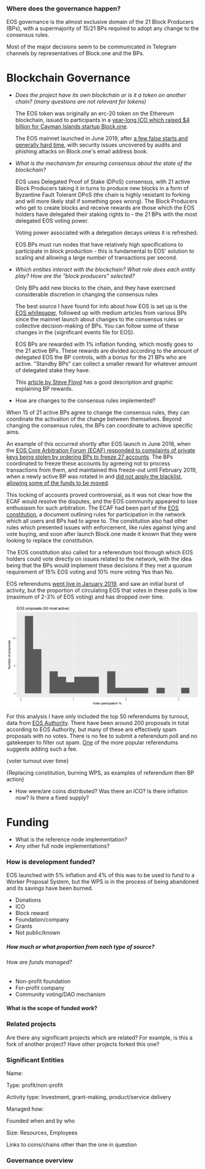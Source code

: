 ### Where does the governance happen?

EOS governance is the almost exclusive domain of the 21 Block Producers (BPs), with a supermajority of 15/21 BPs required to adopt any change to the consensus rules.

Most of the major decisions seem to be communicated in Telegram channels by representatives of Block.one and the BPs. 

# Blockchain Governance

- *Does the project have its own blockchain or is it a token on another chain? (many questions are not relevant for tokens)*

  The EOS token was originally an erc-20 token on the Ethereum blockchain, issued to participants in a [year-long ICO which raised $4 billion for Cayman Islands startup Block.one](https://cointelegraph.com/news/eos-about-to-secure-a-record-4-bln-in-year-long-ico). 

  The EOS mainnet launched in June 2019, after [a few false starts and generally hard time](https://thenextweb.com/hardfork/2018/06/08/eos-mainnet-nightmare/), with security issues uncovered by audits and phishing attacks on Block.one's email address book.

- *What is the mechanism for ensuring consensus about the state of the blockchain?*

  EOS uses Delegated Proof of Stake (DPoS) consensus, with 21 active Block Producers taking it in turns to produce new blocks in a form of Byzantine Fault Tolerant DPoS (the chain is highly resistant to forking and will more likely stall if something goes wrong). The Block Producers who get to create blocks and receive rewards are those which the EOS holders have delegated their staking rights to - the 21 BPs with the most delegated EOS voting power.

  Voting power associated with a delegation decays unless it is refreshed.

  EOS BPs must run nodes that have relatively high specifications to participate in block production - this is fundamental to EOS' solution to scaling and allowing a large number of transactions per second. 

- *Which entities interact with the blockchain? What role does each entity play? How are the "block producers" selected?*

  Only BPs add new blocks to the chain, and they have exercised considerable discretion in changing the consensus rules 

  The best source I have found for info about how EOS is set up is the [EOS whitepaper](https://github.com/EOSIO/Documentation/blob/master/TechnicalWhitePaper.md), followed up with medium articles from various BPs since the mainnet launch about changes to the consensus rules or collective decision-making of BPs. You can follow some of these changes in the {significant events file for EOS}.

  EOS BPs are rewarded with 1% inflation funding, which mostly goes to the 21 active BPs. These rewards are divided according to the amount of delegated EOS the BP controls, with a bonus for the 21 BPs who are active. "Standby BPs" can collect a smaller reward for whatever amount of delegated stake they have.

  This [article by Steve Floyd](https://medium.com/eostribe/how-eos-block-producers-are-paid-7b2a1216eb2b) has a good description and graphic explaining BP rewards.

- How are changes to the consensus rules implemented?

When 15 of 21 active BPs agree to change the consensus rules, they can coordinate the activation of the change between themselves. Beyond changing the consensus rules, the BPs can coordinate to achieve specific aims.

An example of this occurred shortly after EOS launch in June 2018, when the [EOS Core Arbitration Forum (ECAF) responded to complaints of private keys being stolen by ordering BPs to freeze 27 accounts](https://www.coindesk.com/eos-blockchain-arbitrator-orders-freeze-of-27-accounts). The BPs coordinated to freeze these accounts by agreeing not to process transactions from them, and maintained this freeze-out until February 2019, when a newly active BP was rotated in and [did not apply the blacklist, allowing some of the funds to be moved](https://medium.com/@eos42/proposed-solution-for-a-broken-blacklist-ce1c18bdf81c).                       

This locking of accounts proved controversial, as it was not clear how the ECAF would resolve the disputes, and the EOS community appeared to lose enthusiasm for such arbitration. The ECAF had been part of the [EOS constitution](https://github.com/EOSIO/eos/blob/5068823fbc8a8f7d29733309c0496438c339f7dc/constitution.md), a document outlining rules for participation in the network which all users and BPs had to agree to. The constitution also had other rules which presented issues with enforcement, like rules against lying and vote buying, and soon after launch Block.one made it known that they were looking to replace the constitution.

The EOS constitution also called for a referendum tool through which EOS holders could vote directly on issues related to the network, with the idea being that the BPs would implement these decisions if they met a quorum requirement of 15% EOS voting and 10% more voting Yes than No. 

EOS referendums [went live in January 2019](https://medium.com/hkeos/what-you-missed-in-eos-1-7-2019-1-20-2019-3ab666d4eb01), and saw an initial burst of activity, but the proportion of circulating EOS that votes in these polls is low (maximum of 2-3% of EOS voting) and has dropped over time.

![EOS turnout per proposal](img/eos/eos-voter-participation.png)

For this analysis I have only included the top 50 referendums by turnout, data from [EOS Authority](https://eosauthority.com/polls). There have been around 200 proposals in total according to EOS Authority, but many of these are effectively spam proposals with no votes. There is no fee to submit a referendum poll and no gatekeeper to filter out spam. [One](https://eosauthority.com/polls_details?proposal=proposalcost_20190112) of the more popular referendums suggests adding such a fee. 

{voter turnout over time}

{Replacing constitution, burning WPS, as examples of referendum then BP action}

- How were/are coins distributed? Was there an ICO? Is there inflation now? Is there a fixed supply?

  

  

# Funding

- What is the reference node implementation?
- Any other full node implementations?

### How is development funded?

EOS launched with 5% inflation and 4% of this was to be used to fund to a Worker Proposal System, but the WPS is in the process of being abandoned and its savings have been burned. 

- Donations
- ICO
- Block reward
- Foundation/company
- Grants
- Not public/known

##### How much or what proportion from each type of source?



###### How are funds managed?

- Non-profit foundation
- For-profit company
- Community voting/DAO mechanism



#### What is the scope of funded work?





### Related projects

Are there any significant projects which are related? For example, is this a fork of another project? Have other projects forked this one? 





### Significant Entities



Name:

Type: profit/non-profit

Activity type: Investment, grant-making, product/service delivery

Managed how:

Founded when and by who

Size: Resources, Employees

Links to coins/chains other than the one in question



### Governance overview

